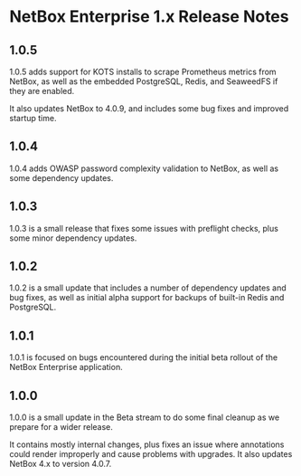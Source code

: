 # NetBox Enterprise 1.x Release Notes

## 1.0.5

1.0.5 adds support for KOTS installs to scrape Prometheus metrics from NetBox, as well as the embedded PostgreSQL, Redis, and SeaweedFS if they are enabled.

It also updates NetBox to 4.0.9, and includes some bug fixes and improved startup time.

## 1.0.4

1.0.4 adds OWASP password complexity validation to NetBox, as well as some dependency updates.

## 1.0.3

1.0.3 is a small release that fixes some issues with preflight checks, plus some minor dependency updates.

## 1.0.2

1.0.2 is a small update that includes a number of dependency updates and bug fixes, as well as initial alpha support for backups of built-in Redis and PostgreSQL.

## 1.0.1

1.0.1 is focused on bugs encountered during the initial beta rollout of the NetBox Enterprise application.

## 1.0.0

1.0.0 is a small update in the Beta stream to do some final cleanup as we prepare for a wider release.

It contains mostly internal changes, plus fixes an issue where annotations could render improperly and cause problems with upgrades.
It also updates NetBox 4.x to version 4.0.7.